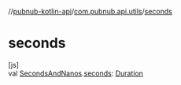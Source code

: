 //[pubnub-kotlin-api](../../index.md)/[com.pubnub.api.utils](index.md)/[seconds](seconds.md)

# seconds

[js]\
val [SecondsAndNanos](-seconds-and-nanos/index.md).[seconds](seconds.md): [Duration](https://kotlinlang.org/api/core/kotlin-stdlib/kotlin.time/-duration/index.html)
